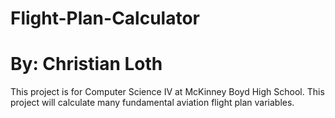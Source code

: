 # Flight-Plan-Calculator
# By: Christian Loth
This project is for Computer Science IV at McKinney Boyd High School.
This project will calculate many fundamental aviation flight plan variables.
